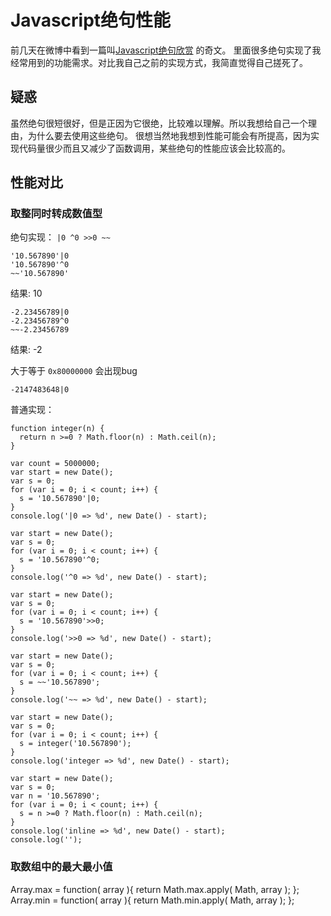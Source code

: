 # Javascript绝句性能

前几天在微博中看到一篇叫[Javascript绝句欣赏](http://site.douban.com/widget/notes/22456/note/142716442/) 的奇文。
里面很多绝句实现了我经常用到的功能需求。对比我自己之前的实现方式，我简直觉得自己搓死了。

## 疑惑

虽然绝句很短很好，但是正因为它很绝，比较难以理解。所以我想给自己一个理由，为什么要去使用这些绝句。
很想当然地我想到性能可能会有所提高，因为实现代码量很少而且又减少了函数调用，某些绝句的性能应该会比较高的。

## 性能对比

### 取整同时转成数值型

绝句实现： `|0 ^0 >>0 ~~`
```
'10.567890'|0
'10.567890'^0
~~'10.567890'
```
结果: 10
```
-2.23456789|0
-2.23456789^0
~~-2.23456789
```
结果: -2

大于等于 `0x80000000` 会出现bug
```
-2147483648|0 
```

普通实现：
```
function integer(n) {
  return n >=0 ? Math.floor(n) : Math.ceil(n);
}
```

```
var count = 5000000;
var start = new Date();
var s = 0;
for (var i = 0; i < count; i++) {
  s = '10.567890'|0;
}
console.log('|0 => %d', new Date() - start);

var start = new Date();
var s = 0;
for (var i = 0; i < count; i++) {
  s = '10.567890'^0;
}
console.log('^0 => %d', new Date() - start);

var start = new Date();
var s = 0;
for (var i = 0; i < count; i++) {
  s = '10.567890'>>0;
}
console.log('>>0 => %d', new Date() - start);

var start = new Date();
var s = 0;
for (var i = 0; i < count; i++) {
  s = ~~'10.567890';
}
console.log('~~ => %d', new Date() - start);

var start = new Date();
var s = 0;
for (var i = 0; i < count; i++) {
  s = integer('10.567890');
}
console.log('integer => %d', new Date() - start);

var start = new Date();
var s = 0;
var n = '10.567890';
for (var i = 0; i < count; i++) {
  s = n >=0 ? Math.floor(n) : Math.ceil(n);
}
console.log('inline => %d', new Date() - start);
console.log('');

```

### 取数组中的最大最小值

Array.max = function( array ){
    return Math.max.apply( Math, array );
};
Array.min = function( array ){
    return Math.min.apply( Math, array );
};